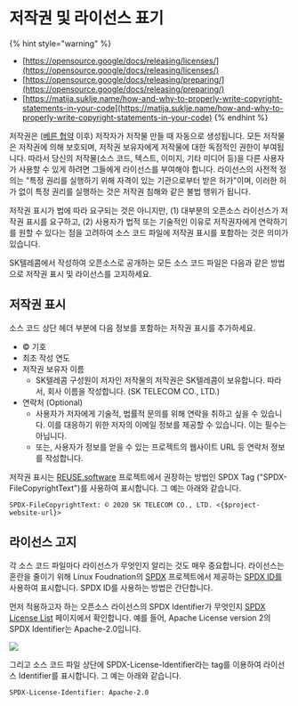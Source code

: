 # 저작권 및 라이선스 표기



{% hint style="warning" %}
* [https://opensource.google/docs/releasing/licenses/](https://opensource.google/docs/releasing/licenses/)
* [https://opensource.google/docs/releasing/preparing/](https://opensource.google/docs/releasing/preparing/)
* [https://matija.suklje.name/how-and-why-to-properly-write-copyright-statements-in-your-code](https://matija.suklje.name/how-and-why-to-properly-write-copyright-statements-in-your-code)
{% endhint %}

저작권은 \([베른 협약](https://en.wikipedia.org/wiki/Berne_Convention) 이후\) 저작자가 저작물 만들 때 자동으로 생성됩니다. 모든 저작물은 저작권에 의해  보호되며, 저작권 보유자에게 저작물에 대한 독점적인 권한이 부여됩니다. 따라서 당신의 저작물\(소스 코드, 텍스트, 이미지, 기타 미디어 등\)을 다른 사용자가 사용할 수 있게 하려면 그들에게 라이선스를 부여해야 합니다. 라이선스의 사전적 정의는 "특정 권리를 실행하기 위해 자격이 있는 기관으로부터 받은 허가"이며, 이러한 허가 없이 특정 권리를 실행하는 것은 저작권 침해와 같은 불법 행위가 됩니다. 

저작권 표시가 법에 따라 요구되는 것은 아니지만, \(1\) 대부분의 오픈소스 라이선스가 저작권 표시를 요구하고, \(2\) 사용자가 법적 또는 기술적인 이유로 저작권자에게 연락하기를 원할 수 있다는 점을 고려하여 소스 코드 파일에 저작권 표시를 포함하는 것은 의미가 있습니다. 

SK텔레콤에서 작성하여 오픈소스로 공개하는 모든 소스 코드 파일은 다음과 같은 방법으로 저작권 표시 및 라이선스를 고지하세요. 

## 저작권 표시

소스 코드 상단 헤더 부분에 다음 정보를 포함하는 저작권 표시를 추가하세요. 

* © 기호
* 최초 작성 연도
* 저작권 보유자 이름
  * SK텔레콤 구성원이 저자인 저작물의 저작권은 SK텔레콤이 보유합니다. 따라서, 회사 이름을 작성합니다. \(SK TELECOM CO., LTD.\)
* 연락처 \(Optional\)
  * 사용자가 저자에게 기술적, 법률적 문의를 위해 연락을 취하고 싶을 수 있습니다. 이를 대응하기 위한 저자의 이메일 정보를 제공할 수 있습니다. 이는 필수는 아닙니다. 
  * 또는, 사용자가 정보를 얻을 수 있는 프로젝트의 웹사이트 URL 등 연락처 정보를 작성합니다.

저작권 표시는 [REUSE.software](https://reuse.software/) 프로젝트에서 권장하는 방법인 SPDX Tag \("SPDX-FileCopyrightText"\)를 사용하여 표시합니다. 그 예는 아래와 같습니다. 

```text
SPDX-FileCopyrightText: © 2020 SK TELECOM CO., LTD. <{$project-website-url}>
```

## 라이선스 고지

각 소스 코드 파일마다 라이선스가 무엇인지 알리는 것도 매우 중요합니다. 라이선스는 혼란을 줄이기 위해 Linux Foudnation의 [SPDX](https://spdx.org/) 프로젝트에서 제공하는 [SPDX ID를](https://spdx.org/ids) 사용하여 표시합니다. SPDX ID를 사용하는 방법은 간단합니다. 

먼저 적용하고자 하는 오픈소스 라이선스의 SPDX Identifier가 무엇인지 [SPDX License List](https://spdx.org/licenses/) 페이지에서 확인합니다. 예를 들어, Apache License version 2의 SPDX Identifier는 Apache-2.0입니다.

![](https://t1.daumcdn.net/thumb/R1280x0/?fname=http%3A%2F%2Ft1.daumcdn.net%2Fbrunch%2Fservice%2Fuser%2F9399%2Fimage%2F52k_mIfC4DbQz9aZf9Eteb3PH6A.png)

그리고 소스 코드 파일 상단에 SPDX-License-Identifier라는 tag를 이용하여 라이선스 Identifier를 표시합니다. 그 예는 아래와 같습니다. 

```text
SPDX-License-Identifier: Apache-2.0
```








